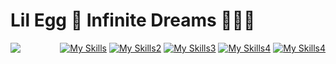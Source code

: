 # Lil Egg 🥚 Infinite Dreams 🌌💫✨

<div>
<img src=https://user-images.githubusercontent.com/105745865/196010368-ead7fb34-8bcf-4589-9776-57e02d3925c9.gif align="left">
</div>

<div>
<div align="right">
  
[![My Skills](https://skillicons.dev/icons?i=ableton,ae,au,aws,css,docker)](https://skillicons.dev)
[![My Skills2](https://skillicons.dev/icons?i=flask,git,heroku,html,ai,js)](https://skillicons.dev)
[![My Skills3](https://skillicons.dev/icons?i=ps,postgres,py,react,redux,sqlite)](https://skillicons.dev)
[![My Skills4](https://skillicons.dev/icons?i=express,nodejs,vscode,nginx,svg,mysql)](https://skillicons.dev)
[![My Skills4](https://skillicons.dev/icons?i=gcp,github,regex,xd,emacs,jquery)](https://skillicons.dev)
  
</div>
</div>


<!-- ![githubgif](https://user-images.githubusercontent.com/105745865/196010368-ead7fb34-8bcf-4589-9776-57e02d3925c9.gif) -->


